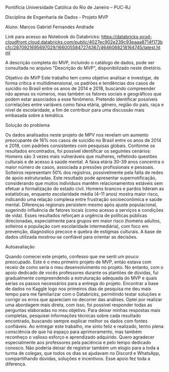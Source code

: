Pontifícia Universidade Católica do Rio de Janeiro – PUC-RJ 

Disciplina de Engenharia de Dados - Projeto MVP

Aluno: Marcos Gabriel Fernandes Andrade

Link para acesso ao Notebook do Databricks: https://databricks-prod-cloudfront.cloud.databricks.com/public/4027ec902e239c93eaaa8714f173bcfc/2870921695697029/1660055847274367/4646068218164745/latest.html

A descrição completa do MVP, incluindo o catálogo de dados, pode ser consultada no arquivo "Descrição do MVP", disponibilizado neste diretório.

Objetivo do MVP Este trabalho tem como objetivo analisar e investigar, de forma crítica e multidimensional, os padrões e tendências dos casos de suicídio no Brasil entre os anos de 2014 e 2018, buscando compreender não apenas os números, mas também os fatores sociais e geográficos que podem estar associados a esse fenômeno. Pretendo identificar possíveis correlações entre variáveis como faixa etária, gênero, região do país, raça e nível de escolaridade, a fim de contribuir para uma discussão mais embasada sobre a temática.


Solução do problema

Os dados analisados neste projeto de MPV nos revelam um aumento preocupante de 16% nos casos de suicídio no Brasil entre os anos de 2014 e 2018, com padrões consistentes com pesquisas globais.
Conforme os resultados encontrados, foi possível identificar os seguintes cenários:
Homens são 3 vezes mais vulneráveis que mulheres, refletindo questões culturais e de acesso à saúde mental.
A faixa etária 30-39 anos concentra o maior número de casos, associada a pressões profissionais e pessoais.
Solteiros representam 50% dos registros, possivelmente pela falta de redes de apoio estruturadas. Este resultado pode apresentar supernotificação, considerando que
muitos indivíduos mantêm relacionamentos estáveis sem efetuar a formalização do
estado civil.
Homens brancos e pardos lideram as estatísticas, enquanto escolaridade média (4–11 anos) mostra maior risco, indicando uma relação complexa entre frustração socioeconômica e saúde mental.
Diferenças regionais persistem mesmo após ajuste populacional, sugerindo influência de fatores locais (como acesso a serviços e condições de vida).
Esses resultados reforçam a urgência de políticas públicas direcionadas, especialmente para grupos em maior risco (homens adultos, solteiros e população com escolaridade intermediária), com foco em prevenção, diagnóstico precoce e quebra de estigmas culturais. A base de dados utilizada mostrou-se confiável para orientar as decisões.


Autoavaliação

Quando comecei este projeto, confesso que me senti um pouco preocupado. Este é o meu primeiro projeto de MVP, então estava com receio de como seria o meu desenvolvimento no projeto. No entanto, com o apoio dedicado de vocês professores durante os plantões de dúvidas, fui gradualmente compreendendo a estruturação adequada do MVP e quais serias os passos necessários para a entrega do projeto. Encontrar a base de dados no Kaggle logo nos primeiros dias de pesquisa me deu mais tempo para me familiarizar com o Databricks, permitindo testar soluções e corrigir os erros que apareciam no decorrer das análises. Optei por realizar uma abordagem mais direta, com isso, foi possível responder todas as perguntas elaboradas no meu objetivo. Para deixar minhas respostas mais completas, pesquisei informações técnicas sobre cada resultado encontrado, buscando sempre explicar melhor os dados com fontes confiáveis. Ao entregar este trabalho, me sinto feliz e realizado, tenho plena consciência de que há espaço para aprimoramento, mas também reconheço o valioso esforço e aprendizado adquirido. Quero agradecer especialmente aos professores pela paciência e pelo tempo dedicado conosco. Não poderia deixar de registrar também um elogio para a toda a turma de colegas, que todos os dias se ajudavam no Discord e WhatsApp, compartilhando dúvidas, soluções e incentivos. Esse apoio fez toda a diferença.
